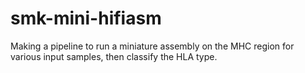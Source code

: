 # smk-mini-hifiasm
Making a pipeline to run a miniature assembly on the MHC region for various input samples, then classify the HLA type.
